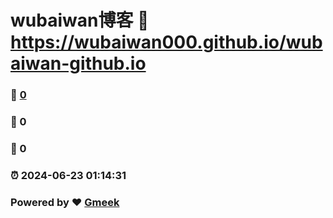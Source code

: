 # wubaiwan博客 :link: https://wubaiwan000.github.io/wubaiwan-github.io 
### :page_facing_up: [0](https://wubaiwan000.github.io/wubaiwan-github.io/tag.html) 
### :speech_balloon: 0 
### :hibiscus: 0 
### :alarm_clock: 2024-06-23 01:14:31 
### Powered by :heart: [Gmeek](https://github.com/Meekdai/Gmeek)

